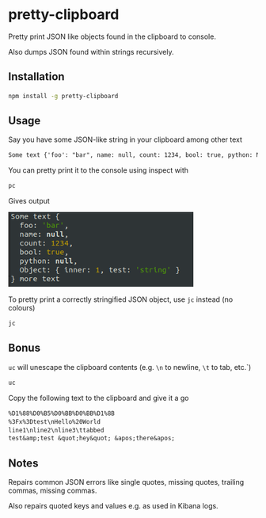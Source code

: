 # pretty-clipboard

Pretty print JSON like objects found in the clipboard to console.

Also dumps JSON found within strings recursively.

## Installation

```bash
npm install -g pretty-clipboard
```

## Usage

Say you have some JSON-like string in your clipboard among other text

```txt
Some text {'foo': "bar", name: null, count: 1234, bool: true, python: None, "Object": { inner: 1, test: 'string'} } more text
```

You can pretty print it to the console using inspect with

```bash
pc
```

Gives output

![output.png](./output.png)

To pretty print a correctly stringified JSON object, use `jc` instead (no colours)

```bash
jc
```

## Bonus

`uc` will unescape the clipboard contents (e.g. `\n` to newline, `\t` to tab, etc.`)

```bash
uc
```

Copy the following text to the clipboard and give it a go

```txt
%D1%88%D0%B5%D0%BB%D0%BB%D1%8B
%3Fx%3Dtest\nHello%20World
line1\nline2\nline3\ttabbed
test&amp;test &quot;hey&quot; &apos;there&apos;
```

## Notes

Repairs common JSON errors like single quotes, missing quotes, trailing commas, missing commas.

Also repairs quoted keys and values e.g. as used in Kibana logs.
